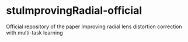 # stuImprovingRadial-official
Official repository of the paper Improving radial lens distortion correction with multi-task learning
